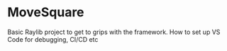 # MoveSquare

Basic Raylib project to get to grips with the framework. How to set up VS Code for debugging, CI/CD etc

